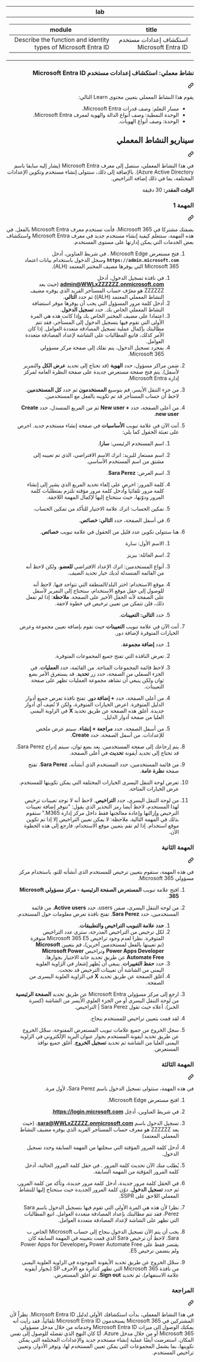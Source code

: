 <div class="Box-sc-g0xbh4-0 hGyMdv"><section aria-labelledby="file-name-id-wide file-name-id-mobile" class="Box-sc-g0xbh4-0 fGqKFv"><div class="Box-sc-g0xbh4-0 eoaCFS js-snippet-clipboard-copy-unpositioned undefined" data-hpc="true"><article class="markdown-body entry-content container-lg" itemprop="text"><markdown-accessiblity-table data-catalyst=""><table>
  <thead>
  <tr>
  <th>lab</th>
  </tr>
  </thead>
  <tbody>
  <tr>
  <td><div dir="rtl"><table>
  <thead>
  <tr>
  <th>title</th>
  <th>module</th>
  </tr>
  </thead>
  <tbody>
  <tr>
  <td><div dir="rtl">استكشاف إعدادات مستخدم Microsoft Entra ID</div></td>
  <td><div dir="rtl">Describe the function and identity types of Microsoft Entra ID</div></td>
  </tr>
  </tbody>
</table>
</div></td>
  </tr>
  </tbody>
</table></markdown-accessiblity-table>

<div class="markdown-heading" dir="rtl"><h1 tabindex="-1" class="heading-element" dir="rtl">نشاط معملي: استكشاف إعدادات مستخدم Microsoft Entra ID</h1><a id="user-content-نشاط-معملي-استكشاف-إعدادات-مستخدم-microsoft-entra-id" class="anchor" aria-label="Permalink: نشاط معملي: استكشاف إعدادات مستخدم Microsoft Entra ID" href="#نشاط-معملي-استكشاف-إعدادات-مستخدم-microsoft-entra-id"><svg class="octicon octicon-link" viewBox="0 0 16 16" version="1.1" width="16" height="16" aria-hidden="true"><path d="m7.775 3.275 1.25-1.25a3.5 3.5 0 1 1 4.95 4.95l-2.5 2.5a3.5 3.5 0 0 1-4.95 0 .751.751 0 0 1 .018-1.042.751.751 0 0 1 1.042-.018 1.998 1.998 0 0 0 2.83 0l2.5-2.5a2.002 2.002 0 0 0-2.83-2.83l-1.25 1.25a.751.751 0 0 1-1.042-.018.751.751 0 0 1-.018-1.042Zm-4.69 9.64a1.998 1.998 0 0 0 2.83 0l1.25-1.25a.751.751 0 0 1 1.042.018.751.751 0 0 1 .018 1.042l-1.25 1.25a3.5 3.5 0 1 1-4.95-4.95l2.5-2.5a3.5 3.5 0 0 1 4.95 0 .751.751 0 0 1-.018 1.042.751.751 0 0 1-1.042.018 1.998 1.998 0 0 0-2.83 0l-2.5 2.5a1.998 1.998 0 0 0 0 2.83Z"></path></svg></a></div>
<p dir="rtl">يقوم هذا النشاط المعملي بتعيين محتوى Learn التالي:</p>
<ul dir="rtl">
<li>مسار التعلم: وصف قدرات Microsoft Entra،</li>
<li>الوحدة النمطية: وصف أنواع الدالة والهوية لمعرف Microsoft Entra.</li>
<li>الوحدة: وصف أنواع الهويات.</li>
</ul>
<div class="markdown-heading" dir="rtl"><h2 tabindex="-1" class="heading-element" dir="rtl">سيناريو النشاط المعملي</h2><a id="user-content-سيناريو-النشاط-المعملي" class="anchor" aria-label="Permalink: سيناريو النشاط المعملي" href="#سيناريو-النشاط-المعملي"><svg class="octicon octicon-link" viewBox="0 0 16 16" version="1.1" width="16" height="16" aria-hidden="true"><path d="m7.775 3.275 1.25-1.25a3.5 3.5 0 1 1 4.95 4.95l-2.5 2.5a3.5 3.5 0 0 1-4.95 0 .751.751 0 0 1 .018-1.042.751.751 0 0 1 1.042-.018 1.998 1.998 0 0 0 2.83 0l2.5-2.5a2.002 2.002 0 0 0-2.83-2.83l-1.25 1.25a.751.751 0 0 1-1.042-.018.751.751 0 0 1-.018-1.042Zm-4.69 9.64a1.998 1.998 0 0 0 2.83 0l1.25-1.25a.751.751 0 0 1 1.042.018.751.751 0 0 1 .018 1.042l-1.25 1.25a3.5 3.5 0 1 1-4.95-4.95l2.5-2.5a3.5 3.5 0 0 1 4.95 0 .751.751 0 0 1-.018 1.042.751.751 0 0 1-1.042.018 1.998 1.998 0 0 0-2.83 0l-2.5 2.5a1.998 1.998 0 0 0 0 2.83Z"></path></svg></a></div>
<p dir="rtl">في هذا النشاط المعملي، ستصل إلى معرف Microsoft Entra (يشار إليه سابقا باسم Azure Active Directory).  بالإضافة إلى ذلك، ستتولى إنشاء مستخدم وتكوين الإعدادات المختلفة، بما في ذلك إضافة التراخيص.</p>
<p dir="rtl"><strong>الوقت المقدر:</strong> 30 دقيقة</p>
<div class="markdown-heading" dir="rtl"><h3 tabindex="-1" class="heading-element" dir="rtl">المهمة 1</h3><a id="user-content-المهمة-1" class="anchor" aria-label="Permalink: المهمة 1" href="#المهمة-1"><svg class="octicon octicon-link" viewBox="0 0 16 16" version="1.1" width="16" height="16" aria-hidden="true"><path d="m7.775 3.275 1.25-1.25a3.5 3.5 0 1 1 4.95 4.95l-2.5 2.5a3.5 3.5 0 0 1-4.95 0 .751.751 0 0 1 .018-1.042.751.751 0 0 1 1.042-.018 1.998 1.998 0 0 0 2.83 0l2.5-2.5a2.002 2.002 0 0 0-2.83-2.83l-1.25 1.25a.751.751 0 0 1-1.042-.018.751.751 0 0 1-.018-1.042Zm-4.69 9.64a1.998 1.998 0 0 0 2.83 0l1.25-1.25a.751.751 0 0 1 1.042.018.751.751 0 0 1 .018 1.042l-1.25 1.25a3.5 3.5 0 1 1-4.95-4.95l2.5-2.5a3.5 3.5 0 0 1 4.95 0 .751.751 0 0 1-.018 1.042.751.751 0 0 1-1.042.018 1.998 1.998 0 0 0-2.83 0l-2.5 2.5a1.998 1.998 0 0 0 0 2.83Z"></path></svg></a></div>
<p dir="rtl">بصفتك مشتركا في Microsoft 365، فأنت تستخدم معرف Microsoft Entra بالفعل.  في هذه المهمة، ستتعلم كيفية إنشاء مستخدم جديد في معرف Microsoft Entra واستكشاف بعض الخدمات التي يمكن إدارتها على مستوى المستخدم.</p>
<ol dir="rtl">
<li>
<p dir="rtl">فتح مستعرض Microsoft Edge . في شريط العناوين، أدخل <strong><code>https://admin.microsoft.com</code></strong> وسجل الدخول باستخدام بيانات اعتماد Microsoft 365 التي يوفرها مضيف المختبر المعتمد (ALH).</p>
<ol dir="rtl">
<li>في نافذة تسجيل الدخول، أدخل <strong><a href="mailto:admin@WWLxZZZZZZ.onmicrosoft.com">admin@WWLxZZZZZZ.onmicrosoft.com</a></strong> (حيث يعد ZZZZZZ هو معرّف حساب المستأجر الفريد الذي يوفره مضيف النشاط المعملي المعتمد (ALH)) ثم حدد <strong>التالي</strong>.</li>
<li>أدخل كلمة مرور المسؤول التي يجب أن يوفرها موفر استضافة النشاط المعملي الخاص بك. حدد <strong>تسجيل الدخول</strong>.</li>
<li>اعتمادا على مضيف المختبر الخاص بك وإذا كانت هذه هي المرة الأولى التي تقوم فيها بتسجيل الدخول إلى المستأجر، فقد تتم مطالبتك بإكمال عملية تسجيل المصادقة متعددة العوامل. إذا كان الأمر كذلك، فاتبع المطالبات على الشاشة لإعداد المصادقة متعددة العوامل.</li>
<li>بمجرد تسجيل الدخول، يتم نقلك إلى صفحة مركز مسؤولي Microsoft 365.</li>
</ol>
</li>
<li>
<p dir="rtl">ضمن مراكز مسؤول، حدد <strong>الهوية</strong> (قد تحتاج إلى تحديد <strong>عرض الكل</strong> والتمرير لأسفل).  يتم فتح صفحة مستعرض جديدة على صفحة النظرة العامة لمركز إدارة Microsoft Entra.</p>
</li>
<li>
<p dir="rtl">من جزء التنقل الأيسر، قم بتوسيع <strong>المستخدمون</strong> ثم حدد <strong>كل المستخدمين</strong>. لاحظ أن حساب المستأجر قد تم تكوينه بالفعل مع المستخدمين.</p>
</li>
<li>
<p dir="rtl">من أعلى الصفحة، حدد <strong>+ New user</strong> ثم من المربع المنسدل، حدد <strong>Create new user</strong>.</p>
</li>
<li>
<p dir="rtl">أنت الآن في علامة تبويب <strong>الأساسيات</strong> في صفحة إنشاء مستخدم جديد. احرص على تعبئة الحقول كما يلي:</p>
<ol dir="rtl">
<li>
<p dir="rtl">اسم المستخدم الرئيسي: <strong>سارا</strong>.</p>
</li>
<li>
<p dir="rtl">اسم مستعار للبريد: اترك الاسم الافتراضي، الذي تم تعيينه إلى مشتق من اسم المستخدم الأساسي.</p>
</li>
<li>
<p dir="rtl">اسم العرض: <strong>Sara Perez</strong>.</p>
</li>
<li>
<p dir="rtl">كلمة المرور: احرص على إلغاء تحديد المربع الذي يشير إلى إنشاء كلمة مرور تلقائيا وأدخل كلمة مرور مؤقتة تلتزم بمتطلبات كلمة المرور ودوّنها، حيث ستحتاج إليها لإكمال المهمة اللاحقة.</p>
</li>
<li>
<p dir="rtl">تمكين الحساب: اترك علامة الاختيار للتأكد من تمكين الحساب.</p>
</li>
<li>
<p dir="rtl">في أسفل الصفحة، حدد <strong>التالي: خصائص</strong>.</p>
</li>
</ol>
</li>
<li>
<p dir="rtl">هنا ستتولى تكوين عدد قليل من الحقول في علامة تبويب <strong>خصائص</strong>.</p>
<ol dir="rtl">
<li>
<p dir="rtl">الاسم الأول: سارة</p>
</li>
<li>
<p dir="rtl">اسم العائلة: بيريز</p>
</li>
<li>
<p dir="rtl">أنواع المستخدمين: اترك الإعداد الافتراضي <strong>للعضو</strong>، ولكن لاحظ أنه من القائمة المنسدلة لديك خيار تحديد الضيف.</p>
</li>
<li>
<p dir="rtl">موقع الاستخدام: اختر البلد/المنطقة التي تتواجد فيها.  لاحظ أنه للوصول إلى حقل موقع الاستخدام، ستحتاج إلى التمرير لأسفل على الصفحة لأنه الحقل الأخير على الصفحة.  <strong>ملاحظة</strong>: إذا لم تفعل ذلك، فلن تتمكن من تعيين ترخيص في خطوة لاحقة.</p>
</li>
<li>
<p dir="rtl">حدد <strong>التالي: التعيينات</strong>.</p>
</li>
</ol>
</li>
<li>
<p dir="rtl">أنت الآن في علامة تبويب <strong>التعيينات</strong> حيث تقوم بإضافة تعيين مجموعة وعرض الخيارات المتوفرة لإضافة دور.</p>
<ol dir="rtl">
<li>
<p dir="rtl">حدد <strong>إضافة مجموعة</strong>.</p>
</li>
<li>
<p dir="rtl">تعرض النافذة التي تفتح جميع المجموعات المتوفرة.</p>
</li>
<li>
<p dir="rtl">لاحظ قائمة المجموعات المتاحة.  من القائمة، حدد <strong>العمليات</strong>.  في الجزء السفلي من الصفحة، حدد زر <strong>تحديد</strong>.  قد يستغرق الأمر بضع ثوان ولكن ينبغي أن تشاهد مجموعة العمليات تظهر على صفحة التعيينات.</p>
</li>
<li>
<p dir="rtl">من أعلى الصفحة، حدد <strong>+ إضافة دور</strong>.  تفتح نافذة تعرض جميع أدوار الدليل المتوفرة.  اعرض الخيارات المتوفرة، ولكن لا تُضِف أي أدوار جديدة.  أغلق هذه الصفحة عن طريق تحديد <strong>X</strong> في الزاوية اليمنى العليا من صفحة أدوار الدليل.</p>
</li>
<li>
<p dir="rtl">من أسفل الصفحة، حدد <strong>مراجعة + إنشاء</strong>. سيتم عرض ملخص للإعدادات.  من أسفل الصفحة، حدد <strong>Create</strong>.</p>
</li>
</ol>
</li>
<li>
<p dir="rtl">يتم إرجاعك إلى صفحة المستخدمين.  بعد بضع ثوان، سيتم إدراج Sara Perez.  قد تحتاج إلى تحديد أيقونة <strong>تحديث</strong> في أعلى الصفحة.</p>
</li>
<li>
<p dir="rtl">من قائمة المستخدمين، حدد المستخدم الذي أنشأته، <strong>Sara Perez</strong>.  تفتح صفحة <strong>نظرة عامة</strong>.</p>
</li>
<li>
<p dir="rtl">تعرض لوحة التنقل اليسرى الخيارات المختلفة التي يمكن تكوينها للمستخدم. عرض الخيارات المتاحة.</p>
</li>
<li>
<p dir="rtl">من لوحة التنقل اليسرى، حدد <strong>التراخيص</strong>.  لاحظ أنه لا توجد تعيينات ترخيص لهذا المستخدم، لاحظ أيضا رمز التحذير الذي يقول: "تتوفر إضافة تعيينات الترخيص وإزالتها وإعادة معالجتها فقط داخل مركز إدارة M365."  ستقوم بذلك في المهمة التالية.  ملاحظة: لا يمكن تعيين التراخيص إلا إذا تم تكوين موقع استخدام. إذا لم تقم بتعيين موقع الاستخدام، فارجع إلى هذه الخطوة الآن.</p>
</li>
</ol>
<div class="markdown-heading" dir="rtl"><h3 tabindex="-1" class="heading-element" dir="rtl">المهمة الثانية</h3><a id="user-content-المهمة-الثانية" class="anchor" aria-label="Permalink: المهمة الثانية" href="#المهمة-الثانية"><svg class="octicon octicon-link" viewBox="0 0 16 16" version="1.1" width="16" height="16" aria-hidden="true"><path d="m7.775 3.275 1.25-1.25a3.5 3.5 0 1 1 4.95 4.95l-2.5 2.5a3.5 3.5 0 0 1-4.95 0 .751.751 0 0 1 .018-1.042.751.751 0 0 1 1.042-.018 1.998 1.998 0 0 0 2.83 0l2.5-2.5a2.002 2.002 0 0 0-2.83-2.83l-1.25 1.25a.751.751 0 0 1-1.042-.018.751.751 0 0 1-.018-1.042Zm-4.69 9.64a1.998 1.998 0 0 0 2.83 0l1.25-1.25a.751.751 0 0 1 1.042.018.751.751 0 0 1 .018 1.042l-1.25 1.25a3.5 3.5 0 1 1-4.95-4.95l2.5-2.5a3.5 3.5 0 0 1 4.95 0 .751.751 0 0 1-.018 1.042.751.751 0 0 1-1.042.018 1.998 1.998 0 0 0-2.83 0l-2.5 2.5a1.998 1.998 0 0 0 0 2.83Z"></path></svg></a></div>
<p dir="rtl">في هذه المهمة، ستقوم بتعيين ترخيص للمستخدم الذي أنشأته للتو، باستخدام مركز مسؤولي Microsoft 365.</p>
<ol dir="rtl">
<li>
<p dir="rtl">افتح علامة تبويب <strong>المستعرض الصفحة الرئيسية - مركز مسؤولي Microsoft 365</strong>.</p>
</li>
<li>
<p dir="rtl">من لوحة التنقل اليسرى، ضمن users، حدد <strong>Active users</strong>.  من قائمة المستخدمين، حدد <strong>Sara Perez</strong>.  تفتح نافذة تعرض معلومات حول المستخدم.</p>
<ol dir="rtl">
<li><strong>حدد علامة التبويب التراخيص والتطبيقات</strong>.</li>
<li>لكل ترخيص من التراخيص المدرجة، سترى عدد التراخيص المتوفرة.  نظرا لعدم وجود تراخيص Microsoft 365 E5 متوفرة (تم تعيينها بالفعل لمستخدمين آخرين)، قم بتعيين <strong>Microsoft Power Apps Developer</strong> وتراخيص <strong>Microsoft Power Automate Free</strong> عن طريق تحديد خانة الاختيار بجوارها.</li>
<li>حدد <strong>حفظ التغييرات</strong>. ينبغي أن يُظهر إشعار في الزاوية العلوية اليمنى من الشاشة أن تعيينات الترخيص قد نجحت.</li>
<li>أغلق الصفحة عن طريق تحديد <strong>X</strong> في الزاوية العلوية اليسرى من الصفحة.</li>
</ol>
</li>
<li>
<p dir="rtl">ارجع إلى مركز مسؤولي Microsoft Entra عن طريق تحديد <strong>الصفحة الرئيسية</strong> من لوحة التنقل اليسرى أو من الجزء العلوي الأيسر من الشاشة (كسرة الخبز)، أعلاه حيث تقول Sara Perez | التراخيص.</p>
</li>
<li>
<p dir="rtl">لقد قمت بتعيين تراخيص للمستخدم بنجاح.</p>
</li>
<li>
<p dir="rtl">سجل الخروج من جميع علامات تبويب المستعرض المفتوحة. سجّل الخروج عن طريق تحديد أيقونة المستخدم بجوار عنوان البريد الإلكتروني في الزاوية اليمنى العليا من الشاشة ثم تحديد <strong>تسجيل الخروج</strong>. أغلق جميع نوافذ المستعرض.</p>
</li>
</ol>
<div class="markdown-heading" dir="rtl"><h3 tabindex="-1" class="heading-element" dir="rtl">المهمة الثالثة</h3><a id="user-content-المهمة-الثالثة" class="anchor" aria-label="Permalink: المهمة الثالثة" href="#المهمة-الثالثة"><svg class="octicon octicon-link" viewBox="0 0 16 16" version="1.1" width="16" height="16" aria-hidden="true"><path d="m7.775 3.275 1.25-1.25a3.5 3.5 0 1 1 4.95 4.95l-2.5 2.5a3.5 3.5 0 0 1-4.95 0 .751.751 0 0 1 .018-1.042.751.751 0 0 1 1.042-.018 1.998 1.998 0 0 0 2.83 0l2.5-2.5a2.002 2.002 0 0 0-2.83-2.83l-1.25 1.25a.751.751 0 0 1-1.042-.018.751.751 0 0 1-.018-1.042Zm-4.69 9.64a1.998 1.998 0 0 0 2.83 0l1.25-1.25a.751.751 0 0 1 1.042.018.751.751 0 0 1 .018 1.042l-1.25 1.25a3.5 3.5 0 1 1-4.95-4.95l2.5-2.5a3.5 3.5 0 0 1 4.95 0 .751.751 0 0 1-.018 1.042.751.751 0 0 1-1.042.018 1.998 1.998 0 0 0-2.83 0l-2.5 2.5a1.998 1.998 0 0 0 0 2.83Z"></path></svg></a></div>
<p dir="rtl">في هذه المهمة، ستتولى تسجيل الدخول باسم Sara Perez، لأول مرة.</p>
<ol dir="rtl">
<li>
<p dir="rtl">افتح&nbsp;مستعرض Microsoft Edge.</p>
</li>
<li>
<p dir="rtl">في شريط العناوين، أدخِل <strong><a href="https://login.microsoft.com" rel="nofollow">https://login.microsoft.com</a></strong>.</p>
</li>
<li>
<p dir="rtl">تسجيل الدخول باسم <strong><a href="mailto:sara@WWLxZZZZZ.onmicrosoft.com">sara@WWLxZZZZZ.onmicrosoft.com</a></strong>، (حيث يعد ZZZZZZ هو معرف حساب المستأجر الفريد الذي يوفره مضيف النشاط المعملي المعتمد)</p>
</li>
<li>
<p dir="rtl">أدخل كلمة المرور المؤقتة التي سجلتها من المهمة السابقة وحدد تسجيل الدخول.</p>
</li>
<li>
<p dir="rtl">يُطلب منك الآن تحديث كلمة المرور . في حقل كلمة المرور الحالية، أدخل كلمة المرور المؤقتة من المهمة السابقة.</p>
</li>
<li>
<p dir="rtl">في الحقل كلمة مرور جديدة، أدخل كلمة مرور جديدة، وتأكد من كلمة المرور، ثم حدد <strong>تسجيل الدخول</strong>.  دوّن كلمة المرور الجديدة حيث ستحتاج إليها للنشاط المعملي اللاحق على SSPR.</p>
</li>
<li>
<p dir="rtl">نظرا لأن هذه هي المرة الأولى التي تقوم فيها بتسجيل الدخول باسم Sara Perez، فقد تتم مطالبتك بإعداد المصادقة متعددة العوامل. اتبع المطالبات التي تظهر على الشاشة لإعداد المصادقة متعددة العوامل.</p>
</li>
<li>
<p dir="rtl">يجب أن يتم الآن تسجيل الدخول بنجاح إلى حساب Microsoft الخاص ب Sara.  لاحظ أن ترخيص Sara الذي قمت بتعيينه في المهمة السابقة كان يقتصر فقط على Power Automate Free وPower Apps for Developer ولم يتضمن ترخيص E5.</p>
</li>
<li>
<p dir="rtl">سجّل الخروج عن طريق تحديد الأيقونة الموجودة في الزاوية العلوية اليمنى من نافذة Microsoft 365 التي تظهر كدائرة مع الأحرف SP (بجوار أيقونة علامة الاستفهام)، ثم تحديد <strong>Sign out</strong>، ثم أغلق المستعرض.</p>
</li>
</ol>
<div class="markdown-heading" dir="rtl"><h3 tabindex="-1" class="heading-element" dir="rtl">المراجعة</h3><a id="user-content-المراجعة" class="anchor" aria-label="Permalink: المراجعة" href="#المراجعة"><svg class="octicon octicon-link" viewBox="0 0 16 16" version="1.1" width="16" height="16" aria-hidden="true"><path d="m7.775 3.275 1.25-1.25a3.5 3.5 0 1 1 4.95 4.95l-2.5 2.5a3.5 3.5 0 0 1-4.95 0 .751.751 0 0 1 .018-1.042.751.751 0 0 1 1.042-.018 1.998 1.998 0 0 0 2.83 0l2.5-2.5a2.002 2.002 0 0 0-2.83-2.83l-1.25 1.25a.751.751 0 0 1-1.042-.018.751.751 0 0 1-.018-1.042Zm-4.69 9.64a1.998 1.998 0 0 0 2.83 0l1.25-1.25a.751.751 0 0 1 1.042.018.751.751 0 0 1 .018 1.042l-1.25 1.25a3.5 3.5 0 1 1-4.95-4.95l2.5-2.5a3.5 3.5 0 0 1 4.95 0 .751.751 0 0 1-.018 1.042.751.751 0 0 1-1.042.018 1.998 1.998 0 0 0-2.83 0l-2.5 2.5a1.998 1.998 0 0 0 0 2.83Z"></path></svg></a></div>
<p dir="rtl">في هذا النشاط المعملي، بدأت استكشافك الأولي لدليل Microsoft Entra ID. نظراً لأن المشتركين في Microsoft 365 يستخدمون Microsoft Entra ID تلقائياً، فقد رأيت أنه يمكنك الوصول إلى ميزات Microsoft Entra ID وخدماته من خلال مدخل مسؤولي Microsoft 365 أو من خلال مدخل Azure.  أيًا كان النهج الذي تفضله للوصول إلى نفس المكان.  استعرضت أيضًا عملية إنشاء مستخدم جديد والإعدادات المختلفة التي يمكن تكوينها، بما يشمل المجموعات التي يمكن تعيين المستخدم لها، وتوفر الأدوار، وتعيين تراخيص المستخدم.</p>
</article></div><button hidden="" data-hotkey="Control+a"></button></section></div>
